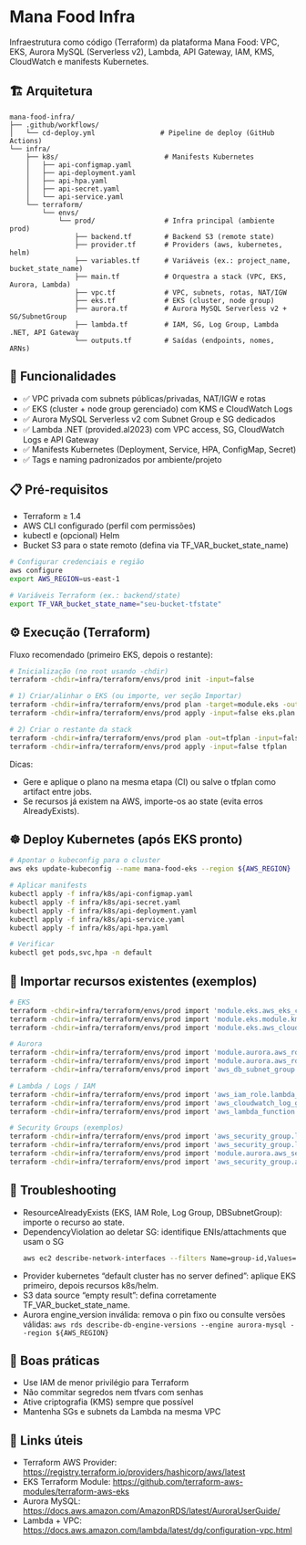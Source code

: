 # Mana Food Infra

Infraestrutura como código (Terraform) da plataforma Mana Food: VPC, EKS, Aurora MySQL (Serverless v2), Lambda, API Gateway, IAM, KMS, CloudWatch e manifests Kubernetes.

## 🏗️ Arquitetura

```
mana-food-infra/
├── .github/workflows/
│   └── cd-deploy.yml                # Pipeline de deploy (GitHub Actions)
└── infra/
    ├── k8s/                          # Manifests Kubernetes
    │   ├── api-configmap.yaml
    │   ├── api-deployment.yaml
    │   ├── api-hpa.yaml
    │   ├── api-secret.yaml
    │   └── api-service.yaml
    └── terraform/
        └── envs/
            └── prod/                 # Infra principal (ambiente prod)
                ├── backend.tf        # Backend S3 (remote state)
                ├── provider.tf       # Providers (aws, kubernetes, helm)
                ├── variables.tf      # Variáveis (ex.: project_name, bucket_state_name)
                ├── main.tf           # Orquestra a stack (VPC, EKS, Aurora, Lambda)
                ├── vpc.tf            # VPC, subnets, rotas, NAT/IGW
                ├── eks.tf            # EKS (cluster, node group)
                ├── aurora.tf         # Aurora MySQL Serverless v2 + SG/SubnetGroup
                ├── lambda.tf         # IAM, SG, Log Group, Lambda .NET, API Gateway
                └── outputs.tf        # Saídas (endpoints, nomes, ARNs)
```

## 🚀 Funcionalidades

- ✅ VPC privada com subnets públicas/privadas, NAT/IGW e rotas
- ✅ EKS (cluster + node group gerenciado) com KMS e CloudWatch Logs
- ✅ Aurora MySQL Serverless v2 com Subnet Group e SG dedicados
- ✅ Lambda .NET (provided.al2023) com VPC access, SG, CloudWatch Logs e API Gateway
- ✅ Manifests Kubernetes (Deployment, Service, HPA, ConfigMap, Secret)
- ✅ Tags e naming padronizados por ambiente/projeto

## 📋 Pré-requisitos

- Terraform ≥ 1.4
- AWS CLI configurado (perfil com permissões)
- kubectl e (opcional) Helm
- Bucket S3 para o state remoto (defina via TF_VAR_bucket_state_name)

```bash
# Configurar credenciais e região
aws configure
export AWS_REGION=us-east-1

# Variáveis Terraform (ex.: backend/state)
export TF_VAR_bucket_state_name="seu-bucket-tfstate"
```

## ⚙️ Execução (Terraform)

Fluxo recomendado (primeiro EKS, depois o restante):

```bash
# Inicialização (no root usando -chdir)
terraform -chdir=infra/terraform/envs/prod init -input=false

# 1) Criar/alinhar o EKS (ou importe, ver seção Importar)
terraform -chdir=infra/terraform/envs/prod plan -target=module.eks -out=eks.plan -input=false
terraform -chdir=infra/terraform/envs/prod apply -input=false eks.plan

# 2) Criar o restante da stack
terraform -chdir=infra/terraform/envs/prod plan -out=tfplan -input=false
terraform -chdir=infra/terraform/envs/prod apply -input=false tfplan
```

Dicas:
- Gere e aplique o plano na mesma etapa (CI) ou salve o tfplan como artifact entre jobs.
- Se recursos já existem na AWS, importe-os ao state (evita erros AlreadyExists).

## ☸️ Deploy Kubernetes (após EKS pronto)

```bash
# Apontar o kubeconfig para o cluster
aws eks update-kubeconfig --name mana-food-eks --region ${AWS_REGION}

# Aplicar manifests
kubectl apply -f infra/k8s/api-configmap.yaml
kubectl apply -f infra/k8s/api-secret.yaml
kubectl apply -f infra/k8s/api-deployment.yaml
kubectl apply -f infra/k8s/api-service.yaml
kubectl apply -f infra/k8s/api-hpa.yaml

# Verificar
kubectl get pods,svc,hpa -n default
```

## 🔁 Importar recursos existentes (exemplos)

```bash
# EKS
terraform -chdir=infra/terraform/envs/prod import 'module.eks.aws_eks_cluster.this[0]' mana-food-eks
terraform -chdir=infra/terraform/envs/prod import 'module.eks.module.kms.aws_kms_alias.this["cluster"]' arn:aws:kms:us-east-1:<ACCOUNT_ID>:alias/eks/mana-food-eks
terraform -chdir=infra/terraform/envs/prod import 'module.eks.aws_cloudwatch_log_group.this[0]' '/aws/eks/mana-food-eks/cluster'

# Aurora
terraform -chdir=infra/terraform/envs/prod import 'module.aurora.aws_rds_cluster.this[0]' mana-food-aurora-2
terraform -chdir=infra/terraform/envs/prod import 'module.aurora.aws_rds_cluster_instance.this["main"]' mana-food-aurora-2-main
terraform -chdir=infra/terraform/envs/prod import 'aws_db_subnet_group.aurora' mana-food-aurora-2

# Lambda / Logs / IAM
terraform -chdir=infra/terraform/envs/prod import 'aws_iam_role.lambda_role' mana-food-lambda-role
terraform -chdir=infra/terraform/envs/prod import 'aws_cloudwatch_log_group.lambda_logs' '/aws/lambda/mana-food-api'
terraform -chdir=infra/terraform/envs/prod import 'aws_lambda_function.api' mana-food-api || true

# Security Groups (exemplos)
terraform -chdir=infra/terraform/envs/prod import 'aws_security_group.lambda' sg-0b4f4e092e7fc198c
terraform -chdir=infra/terraform/envs/prod import 'aws_security_group.lambda_sg_vpc05b99' sg-0b84956290f6a245b
terraform -chdir=infra/terraform/envs/prod import 'module.aurora.aws_security_group.this[0]' sg-0bcc9be27248a3aef
terraform -chdir=infra/terraform/envs/prod import 'aws_security_group.aurora' sg-06bd02d584716cb67
```

## 🧰 Troubleshooting

- ResourceAlreadyExists (EKS, IAM Role, Log Group, DBSubnetGroup): importe o recurso ao state.
- DependencyViolation ao deletar SG: identifique ENIs/attachments que usam o SG
  ```bash
  aws ec2 describe-network-interfaces --filters Name=group-id,Values=<sg-id> --region ${AWS_REGION}
  ```
- Provider kubernetes “default cluster has no server defined”: aplique EKS primeiro, depois recursos k8s/helm.
- S3 data source “empty result”: defina corretamente TF_VAR_bucket_state_name.
- Aurora engine_version inválida: remova o pin fixo ou consulte versões válidas:
  `aws rds describe-db-engine-versions --engine aurora-mysql --region ${AWS_REGION}`

## 🔐 Boas práticas

- Use IAM de menor privilégio para Terraform
- Não commitar segredos nem tfvars com senhas
- Ative criptografia (KMS) sempre que possível
- Mantenha SGs e subnets da Lambda na mesma VPC

## 📎 Links úteis

- Terraform AWS Provider: https://registry.terraform.io/providers/hashicorp/aws/latest
- EKS Terraform Module: https://github.com/terraform-aws-modules/terraform-aws-eks
- Aurora MySQL: https://docs.aws.amazon.com/AmazonRDS/latest/AuroraUserGuide/
- Lambda + VPC: https://docs.aws.amazon.com/lambda/latest/dg/configuration-vpc.html
